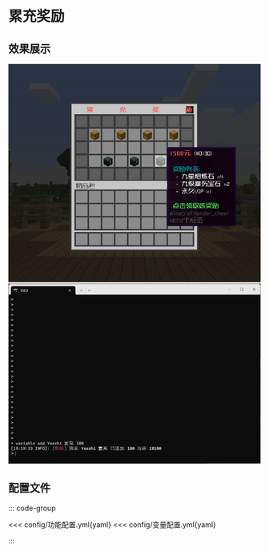 # 累充奖励

## 效果展示

![img](img/img.png)
![img_1](img/img_1.png)

## 配置文件

::: code-group

<<< config/功能配置.yml{yaml}
<<< config/变量配置.yml{yaml}

:::

